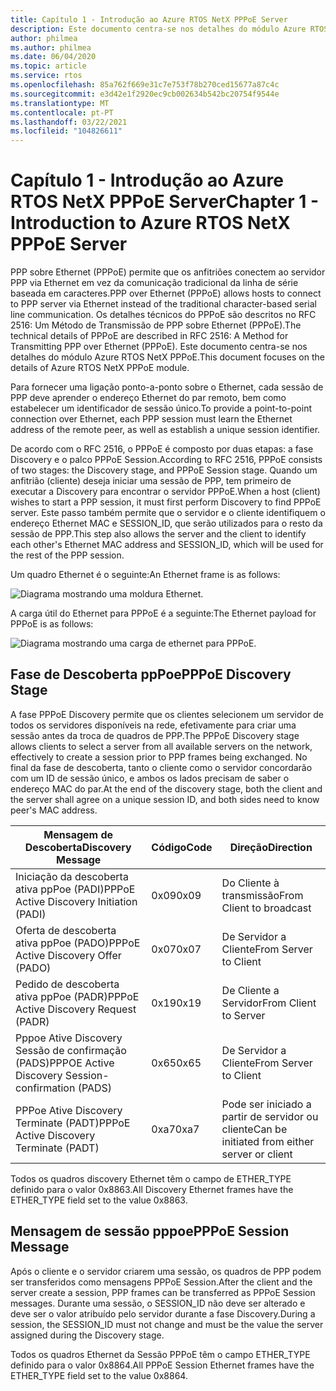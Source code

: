 ```yaml
---
title: Capítulo 1 - Introdução ao Azure RTOS NetX PPPoE Server
description: Este documento centra-se nos detalhes do módulo Azure RTOS NetX PPPoE.
author: philmea
ms.author: philmea
ms.date: 06/04/2020
ms.topic: article
ms.service: rtos
ms.openlocfilehash: 85a762f669e31c7e753f78b270ced15677a87c4c
ms.sourcegitcommit: e3d42e1f2920ec9cb002634b542bc20754f9544e
ms.translationtype: MT
ms.contentlocale: pt-PT
ms.lasthandoff: 03/22/2021
ms.locfileid: "104826611"
---
```

# <a name="chapter-1---introduction-to-azure-rtos-netx-pppoe-server"></a><span data-ttu-id="46ed6-103">Capítulo 1 - Introdução ao Azure RTOS NetX PPPoE Server</span><span class="sxs-lookup"><span data-stu-id="46ed6-103">Chapter 1 - Introduction to Azure RTOS NetX PPPoE Server</span></span>

<span data-ttu-id="46ed6-104">PPP sobre Ethernet (PPPoE) permite que os anfitriões conectem ao servidor PPP via Ethernet em vez da comunicação tradicional da linha de série baseada em caracteres.</span><span class="sxs-lookup"><span data-stu-id="46ed6-104">PPP over Ethernet (PPPoE) allows hosts to connect to PPP server via Ethernet instead of the traditional character-based serial line communication.</span></span> <span data-ttu-id="46ed6-105">Os detalhes técnicos do PPPoE são descritos no RFC 2516: Um Método de Transmissão de PPP sobre Ethernet (PPPoE).</span><span class="sxs-lookup"><span data-stu-id="46ed6-105">The technical details of PPPoE are described in RFC 2516: A Method for Transmitting PPP over Ethernet (PPPoE).</span></span> <span data-ttu-id="46ed6-106">Este documento centra-se nos detalhes do módulo Azure RTOS NetX PPPoE.</span><span class="sxs-lookup"><span data-stu-id="46ed6-106">This document focuses on the details of Azure RTOS NetX PPPoE module.</span></span>

<span data-ttu-id="46ed6-107">Para fornecer uma ligação ponto-a-ponto sobre o Ethernet, cada sessão de PPP deve aprender o endereço Ethernet do par remoto, bem como estabelecer um identificador de sessão único.</span><span class="sxs-lookup"><span data-stu-id="46ed6-107">To provide a point-to-point connection over Ethernet, each PPP session must learn the Ethernet address of the remote peer, as well as establish a unique session identifier.</span></span>

<span data-ttu-id="46ed6-108">De acordo com o RFC 2516, o PPPoE é composto por duas etapas: a fase Discovery e o palco PPPoE Session.</span><span class="sxs-lookup"><span data-stu-id="46ed6-108">According to RFC 2516, PPPoE consists of two stages: the Discovery stage, and PPPoE Session stage.</span></span> <span data-ttu-id="46ed6-109">Quando um anfitrião (cliente) deseja iniciar uma sessão de PPP, tem primeiro de executar a Discovery para encontrar o servidor PPPoE.</span><span class="sxs-lookup"><span data-stu-id="46ed6-109">When a host (client) wishes to start a PPP session, it must first perform Discovery to find PPPoE server.</span></span> <span data-ttu-id="46ed6-110">Este passo também permite que o servidor e o cliente identifiquem o endereço Ethernet MAC e SESSION_ID, que serão utilizados para o resto da sessão de PPP.</span><span class="sxs-lookup"><span data-stu-id="46ed6-110">This step also allows the server and the client to identify each other's Ethernet MAC address and SESSION_ID, which will be used for the rest of the PPP session.</span></span>

<span data-ttu-id="46ed6-111">Um quadro Ethernet é o seguinte:</span><span class="sxs-lookup"><span data-stu-id="46ed6-111">An Ethernet frame is as follows:</span></span>

![Diagrama mostrando uma moldura Ethernet.](media/netx-pppoe-server-01.png)

<span data-ttu-id="46ed6-113">A carga útil do Ethernet para PPPoE é a seguinte:</span><span class="sxs-lookup"><span data-stu-id="46ed6-113">The Ethernet payload for PPPoE is as follows:</span></span>

![Diagrama mostrando uma carga de ethernet para PPPoE.](media/netx-pppoe-server-02.png)

## <a name="pppoe-discovery-stage"></a><span data-ttu-id="46ed6-115">Fase de Descoberta ppPoe</span><span class="sxs-lookup"><span data-stu-id="46ed6-115">PPPoE Discovery Stage</span></span>

<span data-ttu-id="46ed6-116">A fase PPPoE Discovery permite que os clientes selecionem um servidor de todos os servidores disponíveis na rede, efetivamente para criar uma sessão antes da troca de quadros de PPP.</span><span class="sxs-lookup"><span data-stu-id="46ed6-116">The PPPoE Discovery stage allows clients to select a server from all available servers on the network, effectively to create a session prior to PPP frames being exchanged.</span></span> <span data-ttu-id="46ed6-117">No final da fase de descoberta, tanto o cliente como o servidor concordarão com um ID de sessão único, e ambos os lados precisam de saber o endereço MAC do par.</span><span class="sxs-lookup"><span data-stu-id="46ed6-117">At the end of the discovery stage, both the client and the server shall agree on a unique session ID, and both sides need to know peer's MAC address.</span></span>

| <span data-ttu-id="46ed6-118">Mensagem de Descoberta</span><span class="sxs-lookup"><span data-stu-id="46ed6-118">Discovery Message</span></span>                                  | <span data-ttu-id="46ed6-119">Código</span><span class="sxs-lookup"><span data-stu-id="46ed6-119">Code</span></span> | <span data-ttu-id="46ed6-120">Direção</span><span class="sxs-lookup"><span data-stu-id="46ed6-120">Direction</span></span>                                     |
| -------------------------------------------------- | ---- | --------------------------------------------- |
| <span data-ttu-id="46ed6-121">Iniciação da descoberta ativa ppPoe (PADI)</span><span class="sxs-lookup"><span data-stu-id="46ed6-121">PPPoE Active Discovery Initiation (PADI)</span></span>           | <span data-ttu-id="46ed6-122">0x09</span><span class="sxs-lookup"><span data-stu-id="46ed6-122">0x09</span></span> | <span data-ttu-id="46ed6-123">Do Cliente à transmissão</span><span class="sxs-lookup"><span data-stu-id="46ed6-123">From Client to broadcast</span></span>                      |
| <span data-ttu-id="46ed6-124">Oferta de descoberta ativa ppPoe (PADO)</span><span class="sxs-lookup"><span data-stu-id="46ed6-124">PPPoE Active Discovery Offer (PADO)</span></span>                | <span data-ttu-id="46ed6-125">0x07</span><span class="sxs-lookup"><span data-stu-id="46ed6-125">0x07</span></span> | <span data-ttu-id="46ed6-126">De Servidor a Cliente</span><span class="sxs-lookup"><span data-stu-id="46ed6-126">From Server to Client</span></span>                         |
| <span data-ttu-id="46ed6-127">Pedido de descoberta ativa ppPoe (PADR)</span><span class="sxs-lookup"><span data-stu-id="46ed6-127">PPPoE Active Discovery Request (PADR)</span></span>              | <span data-ttu-id="46ed6-128">0x19</span><span class="sxs-lookup"><span data-stu-id="46ed6-128">0x19</span></span> | <span data-ttu-id="46ed6-129">De Cliente a Servidor</span><span class="sxs-lookup"><span data-stu-id="46ed6-129">From Client to Server</span></span>                         |
| <span data-ttu-id="46ed6-130">Pppoe Ative Discovery Sessão de confirmação (PADS)</span><span class="sxs-lookup"><span data-stu-id="46ed6-130">PPPOE Active Discovery Session-confirmation (PADS)</span></span> | <span data-ttu-id="46ed6-131">0x65</span><span class="sxs-lookup"><span data-stu-id="46ed6-131">0x65</span></span> | <span data-ttu-id="46ed6-132">De Servidor a Cliente</span><span class="sxs-lookup"><span data-stu-id="46ed6-132">From Server to Client</span></span>                         |
| <span data-ttu-id="46ed6-133">PPPoe Ative Discovery Terminate (PADT)</span><span class="sxs-lookup"><span data-stu-id="46ed6-133">PPPoE Active Discovery Terminate (PADT)</span></span>            | <span data-ttu-id="46ed6-134">0xa7</span><span class="sxs-lookup"><span data-stu-id="46ed6-134">0xa7</span></span> | <span data-ttu-id="46ed6-135">Pode ser iniciado a partir de servidor ou cliente</span><span class="sxs-lookup"><span data-stu-id="46ed6-135">Can be initiated from either server or client</span></span> |

<span data-ttu-id="46ed6-136">Todos os quadros discovery Ethernet têm o campo de ETHER_TYPE definido para o valor 0x8863.</span><span class="sxs-lookup"><span data-stu-id="46ed6-136">All Discovery Ethernet frames have the ETHER_TYPE field set to the value 0x8863.</span></span>

## <a name="pppoe-session-message"></a><span data-ttu-id="46ed6-137">Mensagem de sessão pppoe</span><span class="sxs-lookup"><span data-stu-id="46ed6-137">PPPoE Session Message</span></span>

<span data-ttu-id="46ed6-138">Após o cliente e o servidor criarem uma sessão, os quadros de PPP podem ser transferidos como mensagens PPPoE Session.</span><span class="sxs-lookup"><span data-stu-id="46ed6-138">After the client and the server create a session, PPP frames can be transferred as PPPoE Session messages.</span></span> <span data-ttu-id="46ed6-139">Durante uma sessão, o SESSION_ID não deve ser alterado e deve ser o valor atribuído pelo servidor durante a fase Discovery.</span><span class="sxs-lookup"><span data-stu-id="46ed6-139">During a session, the SESSION_ID must not change and must be the value the server assigned during the Discovery stage.</span></span>

<span data-ttu-id="46ed6-140">Todos os quadros Ethernet da Sessão PPPoE têm o campo ETHER_TYPE definido para o valor 0x8864.</span><span class="sxs-lookup"><span data-stu-id="46ed6-140">All PPPoE Session Ethernet frames have the ETHER_TYPE field set to the value 0x8864.</span></span>
